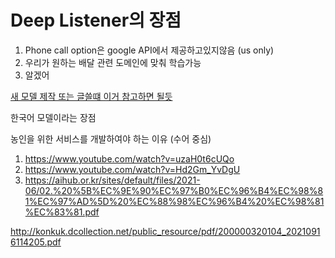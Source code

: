# Deep Listener의 장점

1. Phone call option은 google API에서 제공하고있지않음 (us only)
2. 우리가 원하는 배달 관련 도메인에 맞춰 학습가능
3. 알겠어

[새 모델 제작 또는 글쓸떄 이거 참고하면 될듯](https://www.jask.or.kr/articles/xml/v9ka/)

한국어 모델이라는 장점

농인을 위한 서비스를 개발하여야 하는 이유 (수어 중심)
1. https://www.youtube.com/watch?v=uzaH0t6cUQo
2. https://www.youtube.com/watch?v=Hd2Gm_YvDgU
3. https://aihub.or.kr/sites/default/files/2021-06/02.%20%5B%EC%9E%90%EC%97%B0%EC%96%B4%EC%98%81%EC%97%AD%5D%20%EC%88%98%EC%96%B4%20%EC%98%81%EC%83%81.pdf


http://konkuk.dcollection.net/public_resource/pdf/200000320104_20210916114205.pdf
